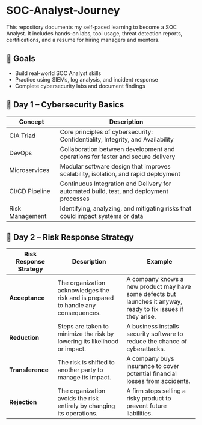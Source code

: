 # SOC-Analyst-Journey
This repository documents my self-paced learning to become a SOC Analyst. It includes hands-on labs, tool usage, threat detection reports, certifications, and a resume for hiring managers and mentors.

## 🎯 Goals

- Build real-world SOC Analyst skills
- Practice using SIEMs, log analysis, and incident response
- Complete cybersecurity labs and document findings

## 📅 Day 1 – Cybersecurity Basics

| **Concept**         | **Description**                                                                         |
| ------------------- | --------------------------------------------------------------------------------------- |
|   CIA Triad         | Core principles of cybersecurity: Confidentiality, Integrity, and Availability          |
|   DevOps            | Collaboration between development and operations for faster and secure delivery         |
|   Microservices     | Modular software design that improves scalability, isolation, and rapid deployment      |
|   CI/CD Pipeline    | Continuous Integration and Delivery for automated build, test, and deployment processes |
|   Risk Management   | Identifying, analyzing, and mitigating risks that could impact systems or data          |

## 📅 Day 2 – Risk Response Strategy

| **Risk Response Strategy** | **Description** | **Example** |
|----------------------------|----------------|-------------|
| **Acceptance**   | The organization acknowledges the risk and is prepared to handle any consequences. | A company knows a new product may have some defects but launches it anyway, ready to fix issues if they arise.                                                                                                                                                                                 |
| **Reduction**    | Steps are taken to minimize the risk by lowering its likelihood or impact.         | A business installs security software to reduce the chance of cyberattacks.  |
| **Transference** | The risk is shifted to another party to manage its impact.                         | A company buys insurance to cover potential financial losses from accidents. |
| **Rejection**    | The organization avoids the risk entirely by changing its operations.              | A firm stops selling a risky product to prevent future liabilities.          |




